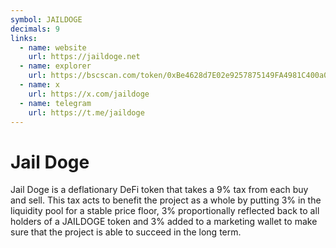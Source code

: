 ```yaml
---
symbol: JAILDOGE
decimals: 9
links:
  - name: website
    url: https://jaildoge.net
  - name: explorer
    url: https://bscscan.com/token/0xBe4628d7E02e9257875149FA4981C400a01A49A3
  - name: x
    url: https://x.com/jaildoge
  - name: telegram
    url: https://t.me/jaildoge
---
```


# Jail Doge

Jail Doge is a deflationary DeFi token that takes a 9% tax from each buy and sell. This tax acts to benefit the project as a whole by putting 3% in the liquidity pool for a stable price floor, 3% proportionally reflected back to all holders of a JAILDOGE token and 3% added to a marketing wallet to make sure that the project is able to succeed in the long term.
